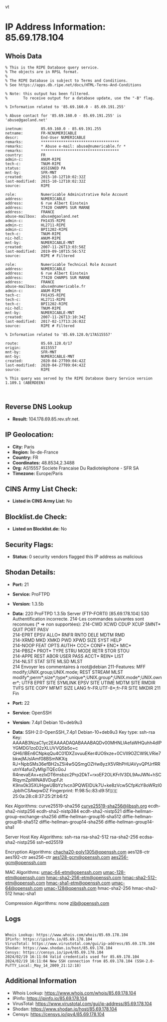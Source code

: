 vt
# IP Address Information: 85.69.178.104

## Whois Data
```
% This is the RIPE Database query service.
% The objects are in RPSL format.
%
% The RIPE Database is subject to Terms and Conditions.
% See https://apps.db.ripe.net/docs/HTML-Terms-And-Conditions

% Note: this output has been filtered.
%       To receive output for a database update, use the "-B" flag.

% Information related to '85.69.160.0 - 85.69.191.255'

% Abuse contact for '85.69.160.0 - 85.69.191.255' is 'abuse@gaoland.net'

inetnum:        85.69.160.0 - 85.69.191.255
netname:        FR-NCNUMERICABLE
descr:          End-User NUMERICABLE
remarks:        ***********************************
remarks:        * Abuse e-mail: abuse@numericable.fr *
remarks:        ***********************************
country:        FR
admin-c:        ANUM-RIPE
tech-c:         TNUM-RIPE
status:         ASSIGNED PA
mnt-by:         SFR-MNT
created:        2015-10-12T10:02:32Z
last-modified:  2015-10-12T10:02:32Z
source:         RIPE

role:           Numericable Administrative Role Account
address:        NUMERICABLE
address:        6 rue Albert Einstein
address:        77420 CHAMPS SUR MARNE
address:        FRANCE
abuse-mailbox:  abuse@gaoland.net
admin-c:        FH1435-RIPE
admin-c:        HL2711-RIPE
admin-c:        BPI1202-RIPE
tech-c:         TNUM-RIPE
nic-hdl:        ANUM-RIPE
mnt-by:         NUMERICABLE-MNT
created:        2007-11-26T13:03:58Z
last-modified:  2019-09-10T15:56:57Z
source:         RIPE # Filtered

role:           Numericable Technical Role Account
address:        NUMERICABLE
address:        6 rue Albert Einstein
address:        77420 CHAMPS SUR MARNE
address:        FRANCE
abuse-mailbox:  abuse@numericable.fr
admin-c:        ANUM-RIPE
tech-c:         FH1435-RIPE
tech-c:         HL2711-RIPE
tech-c:         BPI1202-RIPE
nic-hdl:        TNUM-RIPE
mnt-by:         NUMERICABLE-MNT
created:        2007-11-26T13:10:34Z
last-modified:  2017-02-17T13:26:02Z
source:         RIPE # Filtered

% Information related to '85.69.128.0/17AS15557'

route:          85.69.128.0/17
origin:         AS15557
mnt-by:         SFR-MNT
mnt-by:         NUMERICABLE-MNT
created:        2020-04-27T09:04:42Z
last-modified:  2020-04-27T09:04:42Z
source:         RIPE

% This query was served by the RIPE Database Query Service version 1.109.1 (ABERDEEN)



```
## Reverse DNS Lookup
- **Result:** 104.178.69.85.rev.sfr.net.

## IP Geolocation:
- **City:** Paris
- **Region:** Île-de-France
- **Country:** FR
- **Coordinates:** 48.8534,2.3488
- **Org:** AS15557 Societe Francaise Du Radiotelephone - SFR SA
- **Timezone:** Europe/Paris

## CINS Army List Check:
- **Listed in CINS Army List:** 
No

## Blocklist.de Check:
- **Listed on Blocklist.de:** 
No

## Security Flags:
- **Status:** 0 security vendors flagged this IP address as malicious

## Shodan Details:
- **Port:** 21
- **Service:** ProFTPD
- **Version:** 1.3.5b
- **Data:** 220 ProFTPD 1.3.5b Server (FTP-FORTI) [85.69.178.104]
530 Authentification incorrecte.
214-Les commandes suivantes sont reconnues (* => non supportées):
214-CWD     XCWD    CDUP    XCUP    SMNT*   QUIT    PORT    PASV    
214-EPRT    EPSV    ALLO*   RNFR    RNTO    DELE    MDTM    RMD     
214-XRMD    MKD     XMKD    PWD     XPWD    SIZE    SYST    HELP    
214-NOOP    FEAT    OPTS    AUTH*   CCC*    CONF*   ENC*    MIC*    
214-PBSZ*   PROT*   TYPE    STRU    MODE    RETR    STOR    STOU    
214-APPE    REST    ABOR    USER    PASS    ACCT*   REIN*   LIST    
214-NLST    STAT    SITE    MLSD    MLST    
214 Envoyer les commentaires à root@debian
211-Features:
 MFF modify;UNIX.group;UNIX.mode;
 REST STREAM
 MLST modify*;perm*;size*;type*;unique*;UNIX.group*;UNIX.mode*;UNIX.owner*;
 UTF8
 EPRT
 SITE SYMLINK
 EPSV
 SITE UTIME
 MDTM
 SITE RMDIR
 TVFS
 SITE COPY
 MFMT
 SIZE
 LANG fr-FR.UTF-8*;fr-FR
 SITE MKDIR
211 Fin


- **Port:** 22
- **Service:** OpenSSH
- **Version:** 7.4p1 Debian 10+deb9u3
- **Data:** SSH-2.0-OpenSSH_7.4p1 Debian-10+deb9u3
Key type: ssh-rsa
Key: AAAAB3NzaC1yc2EAAAADAQABAAABAQDv00MHNLIAefaWHQuhh4dIPYGMDG1zoD2zXLUVVQ5b5o+c
QH6/IBEn6CNpkqQu4C01DXZovuuEKer4UO9xze+0CVII9OZCW9LVRie7bkwjMJslAmf08BSmNKXq
RJ+NpbSMs36efBH2sZ5l4w5QSmgOZHw8yzX5VRhPHUAVyvQPfJrfRRutnY4afurZyMIgiTQEcGoJ
R4nevaEAx+ezlxDT6msbzc2Prp2DkT+rxoEF2OLKFrlV3DL9AvJWN+hSCRlqymZplWNA8VDupFJt
K9nx0k35XUHgwUBbYz1vcn3PQWEIDUk7U+ke8zVcw5CfpKcY8oWRzI0JpbIhCSAwpwDZ
Fingerprint: ff:98:5c:83:d9:5f:de:25:0a:28:c8:37:25:2f:b6:f2

Kex Algorithms:
	curve25519-sha256
	curve25519-sha256@libssh.org
	ecdh-sha2-nistp256
	ecdh-sha2-nistp384
	ecdh-sha2-nistp521
	diffie-hellman-group-exchange-sha256
	diffie-hellman-group16-sha512
	diffie-hellman-group18-sha512
	diffie-hellman-group14-sha256
	diffie-hellman-group14-sha1

Server Host Key Algorithms:
	ssh-rsa
	rsa-sha2-512
	rsa-sha2-256
	ecdsa-sha2-nistp256
	ssh-ed25519

Encryption Algorithms:
	chacha20-poly1305@openssh.com
	aes128-ctr
	aes192-ctr
	aes256-ctr
	aes128-gcm@openssh.com
	aes256-gcm@openssh.com

MAC Algorithms:
	umac-64-etm@openssh.com
	umac-128-etm@openssh.com
	hmac-sha2-256-etm@openssh.com
	hmac-sha2-512-etm@openssh.com
	hmac-sha1-etm@openssh.com
	umac-64@openssh.com
	umac-128@openssh.com
	hmac-sha2-256
	hmac-sha2-512
	hmac-sha1

Compression Algorithms:
	none
	zlib@openssh.com


## Logs
```

Whois Lookup: https://www.whois.com/whois/85.69.178.104
IPinfo: https://ipinfo.io/85.69.178.104
VirusTotal: https://www.virustotal.com/gui/ip-address/85.69.178.104
Shodan: https://www.shodan.io/host/85.69.178.104
Censys: https://censys.io/ipv4/85.69.178.104
2024/02/19 16:11:04 Valid credentials used for 85.69.178.104
2024/02/19 16:11:04 New SSH connection from 85.69.178.104 (SSH-2.0-PuTTY_Local:_May_14_2009_21:12:18)

```
## Additional Information
- Whois Lookup: https://www.whois.com/whois/85.69.178.104
- IPinfo: https://ipinfo.io/85.69.178.104
- VirusTotal: https://www.virustotal.com/gui/ip-address/85.69.178.104
- Shodan: https://www.shodan.io/host/85.69.178.104
- Censys: https://censys.io/ipv4/85.69.178.104


